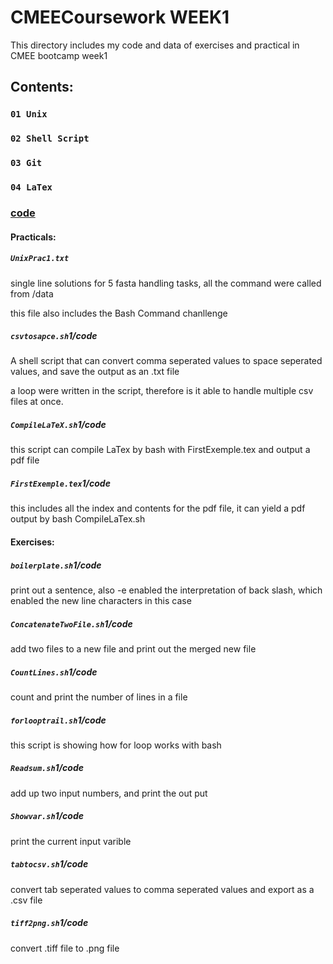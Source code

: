 CMEECoursework WEEK1
==
This directory includes my code and data of exercises and practical in CMEE bootcamp week1

## Contents:

### `01 Unix `
### `02 Shell Script`
### `03 Git`
### `04 LaTex`

### [**code**](https://github.com/ys219/CMEECoursework/tree/master/WEEK1/code)

#### Practicals:

##### `UnixPrac1.txt`


single line solutions for 5 fasta handling tasks, all the command were called from /data

this file also includes the Bash Command chanllenge


##### `csvtosapce.sh`1/code

A shell script that can convert comma seperated values to space seperated values, and save the output as an .txt file

a loop were written in the script, therefore is it able to handle multiple csv files at once.

##### `CompileLaTeX.sh`1/code

this script can compile LaTex by bash with FirstExemple.tex and output a pdf file

##### `FirstExemple.tex`1/code

this includes all the index and contents for the pdf file, it can yield a pdf output by bash CompileLaTex.sh

#### Exercises:

##### `boilerplate.sh`1/code

print out a sentence, also -e enabled the interpretation of back slash, which enabled the new line characters in this case

##### `ConcatenateTwoFile.sh`1/code

add two files to a new file and print out the merged new file

##### `CountLines.sh`1/code

count and print the number of lines in a file

##### `forlooptrail.sh`1/code

this script is showing how for loop works with bash

##### `Readsum.sh`1/code

add up two input numbers, and print the out put

##### `Showvar.sh`1/code

print the current input varible

##### `tabtocsv.sh`1/code

convert tab seperated values to comma seperated values and export as a .csv file

##### `tiff2png.sh`1/code

convert .tiff file to .png file

